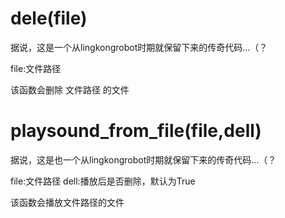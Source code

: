 # dele(file)

据说，这是一个从lingkongrobot时期就保留下来的传奇代码...（？

file:文件路径

该函数会删除 文件路径 的文件

# playsound_from_file(file,dell)

据说，这是也一个从lingkongrobot时期就保留下来的传奇代码...（？

file:文件路径
dell:播放后是否删除，默认为True

该函数会播放文件路径的文件